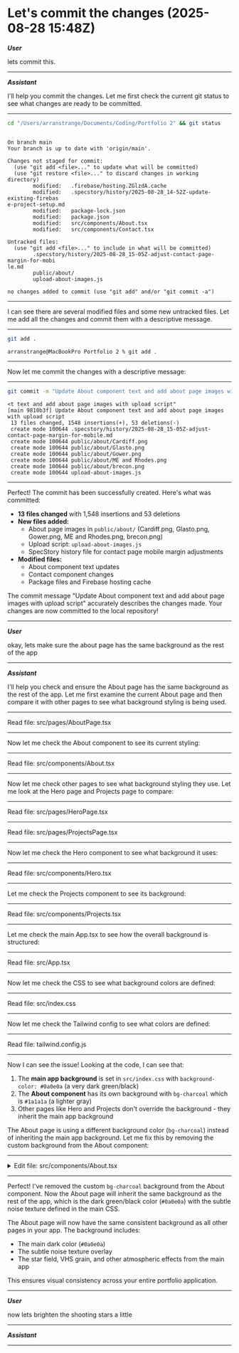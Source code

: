 <!-- Generated by SpecStory -->

# Let's commit the changes (2025-08-28 15:48Z)

_**User**_

lets commit this.

---

_**Assistant**_

I'll help you commit the changes. Let me first check the current git status to see what changes are ready to be committed.


---

```bash
cd "/Users/arranstrange/Documents/Coding/Portfolio 2" && git status
```

```

On branch main
Your branch is up to date with 'origin/main'.

Changes not staged for commit:
  (use "git add <file>..." to update what will be committed)
  (use "git restore <file>..." to discard changes in working directory)
        modified:   .firebase/hosting.ZGlzdA.cache
        modified:   .specstory/history/2025-08-28_14-52Z-update-existing-firebas
e-project-setup.md
        modified:   package-lock.json
        modified:   package.json
        modified:   src/components/About.tsx
        modified:   src/components/Contact.tsx

Untracked files:
  (use "git add <file>..." to include in what will be committed)
        .specstory/history/2025-08-28_15-05Z-adjust-contact-page-margin-for-mobi
le.md
        public/about/
        upload-about-images.js

no changes added to commit (use "git add" and/or "git commit -a")
```

---

I can see there are several modified files and some new untracked files. Let me add all the changes and commit them with a descriptive message.


---

```bash
git add .
```

```
arranstrange@MacBookPro Portfolio 2 % git add .
```

---

Now let me commit the changes with a descriptive message:


---

```bash
git commit -m "Update About component text and add about page images with upload script"
```

```
<t text and add about page images with upload script"
[main 9810b3f] Update About component text and add about page images with upload script
 13 files changed, 1548 insertions(+), 53 deletions(-)
 create mode 100644 .specstory/history/2025-08-28_15-05Z-adjust-contact-page-margin-for-mobile.md
 create mode 100644 public/about/Cardiff.png
 create mode 100644 public/about/Glasto.png
 create mode 100644 public/about/Gower.png
 create mode 100644 public/about/ME and Rhodes.png
 create mode 100644 public/about/brecon.png
 create mode 100644 upload-about-images.js
```

---

Perfect! The commit has been successfully created. Here's what was committed:

- **13 files changed** with 1,548 insertions and 53 deletions
- **New files added:**
  - About page images in `public/about/` (Cardiff.png, Glasto.png, Gower.png, ME and Rhodes.png, brecon.png)
  - Upload script: `upload-about-images.js`
  - SpecStory history file for contact page mobile margin adjustments
- **Modified files:**
  - About component text updates
  - Contact component changes
  - Package files and Firebase hosting cache

The commit message "Update About component text and add about page images with upload script" accurately describes the changes made. Your changes are now committed to the local repository!

---

_**User**_

okay, lets make sure the about page has the same background as the rest of the app

---

_**Assistant**_

I'll help you check and ensure the About page has the same background as the rest of the app. Let me first examine the current About page and then compare it with other pages to see what background styling is being used.


---

Read file: src/pages/AboutPage.tsx

---

Now let me check the About component to see its current styling:


---

Read file: src/components/About.tsx

---

Now let me check other pages to see what background styling they use. Let me look at the Hero page and Projects page to compare:


---

Read file: src/pages/HeroPage.tsx

---

Read file: src/pages/ProjectsPage.tsx

---

Now let me check the Hero component to see what background it uses:


---

Read file: src/components/Hero.tsx

---

Let me check the Projects component to see its background:


---

Read file: src/components/Projects.tsx

---

Let me check the main App.tsx to see how the overall background is structured:


---

Read file: src/App.tsx

---

Now let me check the CSS to see what background colors are defined:


---

Read file: src/index.css

---

Now let me check the Tailwind config to see what colors are defined:


---

Read file: tailwind.config.js

---

Now I can see the issue! Looking at the code, I can see that:

1. The **main app background** is set in `src/index.css` with `background-color: #0a0e0a` (a very dark green/black)
2. The **About component** has its own background with `bg-charcoal` which is `#1a1a1a` (a lighter gray)
3. Other pages like Hero and Projects don't override the background - they inherit the main app background

The About page is using a different background color (`bg-charcoal`) instead of inheriting the main app background. Let me fix this by removing the custom background from the About component:


---

<details><summary>Edit file: src/components/About.tsx</summary>

undefined

**Chunk 1**
Lines added: undefined, lines removed: 3

```diff
@@ -86,7 +86,4 @@
    return (
      <section className="min-h-screen relative overflow-hidden">
-       {/* Background with subtle noise texture */}
-       <div className="absolute inset-0 bg-charcoal" />
- 
        {/* Main content container */}
        <div className="relative z-10 min-h-screen flex items-center justify-center section-padding">
```

</details>

---

Perfect! I've removed the custom `bg-charcoal` background from the About component. Now the About page will inherit the same background as the rest of the app, which is the dark green/black color (`#0a0e0a`) with the subtle noise texture defined in the main CSS.

The About page will now have the same consistent background as all other pages in your app. The background includes:
- The main dark color (`#0a0e0a`)
- The subtle noise texture overlay
- The star field, VHS grain, and other atmospheric effects from the main app

This ensures visual consistency across your entire portfolio application.

---

_**User**_

now lets brighten the shooting stars a little

---

_**Assistant**_



---

